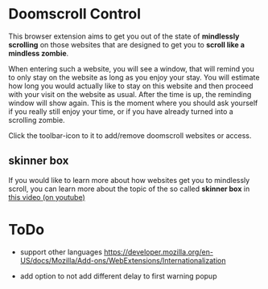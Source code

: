 # Doomscroll Control

This browser extension aims to get you out of the state of **mindlessly scrolling** on those websites that are designed to get you to **scroll like a mindless zombie**.

When entering such a website, you will see a window, that will remind you to only stay on the website as long as you enjoy your stay.
You will estimate how long you would actually like to stay on this website and then proceed with your visit on the website as usual.
After the time is up, the reminding window will show again. This is the moment where you should ask yourself if you really still enjoy your time, or if you have already turned into a scrolling zombie. 

Click the toolbar-icon to it to add/remove doomscroll websites or access.

## skinner box

If you would like to learn more about how websites get you to mindlessly scroll, you can learn more about the topic of the so called **skinner box** in  
[this video (on youtube)](https://www.youtube.com/watch?v=bNOol5OTasw)


# ToDo

- support other languages https://developer.mozilla.org/en-US/docs/Mozilla/Add-ons/WebExtensions/Internationalization

- add option to not add different delay to first warning popup